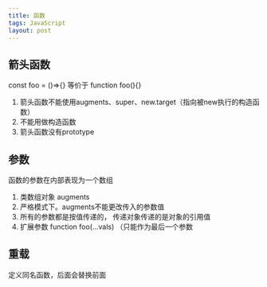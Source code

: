 ```yaml
---
title: 函数
tags: JavaScript
layout: post
---
```



## 箭头函数

const foo = ()=>{} 等价于 function foo(){}

1. 箭头函数不能使用augments、super、new.target（指向被new执行的构造函数）
2. 不能用做构造函数
3. 箭头函数没有prototype

## 参数

函数的参数在内部表现为一个数组

1. 类数组对象 augments
2. 严格模式下。augments不能更改传入的参数值
3. 所有的参数都是按值传递的， 传递对象传递的是对象的引用值
4. 扩展参数 function foo(...vals) （只能作为最后一个参数

## 重载

定义同名函数，后面会替换前面

## 

 








